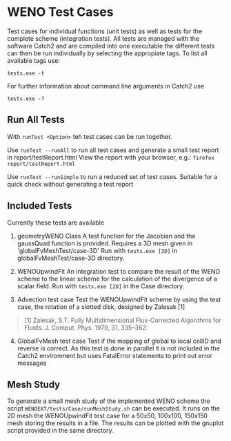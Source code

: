 # WENO Test Cases

Test cases for individual functions (unit tests) as well as 
tests for the complete scheme (integration tests). All tests are 
managed with the software Catch2 and are compiled into one executable
the different tests can then be run individually by selecting the 
appropiate tags. To list all available tags use:

    tests.exe -t 

For further information about command line arguments in Catch2 use 

    tests.exe -?

## Run All Tests

With `runTest <Option>` teh test cases can be run together. 

Use `runTest --runAll` to run all test cases and generate a small test report in 
report/testReport.html
View the report with your browser, e.g.: `firefox report/testReport.html`

Use `runTest --runSimple` to run a reduced set of test cases. Suitable for a quick check 
without generating a test report 

## Included Tests

Currently these tests are available

1. geometryWENO Class
	A test function for the Jacobian and the gaussQuad function is provided. 
	Requires a 3D mesh given in 'globalFvMeshTest/case-3D' 
	Run with `tests.exe [3D]` in globalFvMeshTest/case-3D directory.

2. WENOUpwindFit
	An integration test to compare the result of the WENO scheme to the linear scheme
	for the calculation of the divergence of a scalar field. 
Run with `tests.exe [2D]` in the Case directory.
3. Advection test case
	Test the WENOUpwindFit scheme by using the test case, the rotation of a slotted disk, 
	designed by Zalesak [1]
>    [1] Zalesak, S.T. Fully Multidimensional Flux-Corrected 	Algorithms
        for Fluids. J. Comput. Phys. 1979, 31, 335–362.

4. GlobalFvMesh test case
Test if the mapping of global to local cellID and reverse is correct. As this test
is done in parallel it is not included in the Catch2 environment but uses 
FatalError statements to print out error messages

## Mesh Study

To generate a small mesh study of the implemented WENO scheme the script
`WENOEXT/tests/Case/runMeshStudy.sh` can be executed. It runs on the 2D mesh 
the WENOUpwindFit test case for a 50x50, 100x100, 150x150 mesh storing the results
in a file. The results can be plotted with the gnuplot script provided in the same 
directory. 


